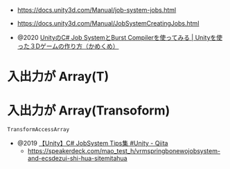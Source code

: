 - https://docs.unity3d.com/Manual/job-system-jobs.html
- https://docs.unity3d.com/Manual/JobSystemCreatingJobs.html

- @2020 [UnityのC# Job SystemとBurst Compilerを使ってみる | Unityを使った３Dゲームの作り方（かめくめ）](https://gametukurikata.com/dots/csharpjobsystemandburstcompiler)

# 入出力が Array(T)

# 入出力が Array(Transoform)

`TransformAccessArray`

- @2019 [【Unity】C# JobSystem Tips集 #Unity - Qiita](https://qiita.com/mao_/items/e05cd355cdf78fd22593)
  - https://speakerdeck.com/mao_test_h/vrmspringbonewojobsystem-and-ecsdezui-shi-hua-sitemitahua
